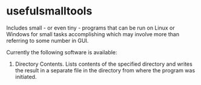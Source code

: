 # usefulsmalltools
Includes small - or even tiny - programs that can be run on Linux or Windows for small tasks accomplishing which may involve more than referring to some number in GUI.

Currently the following software is available:
1. Directory Contents. Lists contents of the specified directory and writes the result in a separate file in the directory from where the program was initiated.

